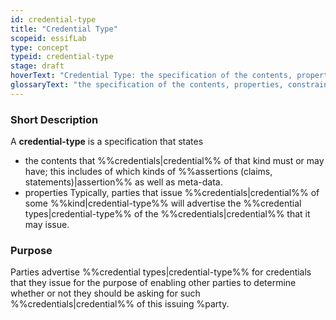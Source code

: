 ```yaml
---
id: credential-type
title: "Credential Type"
scopeid: essifLab
type: concept
typeid: credential-type
stage: draft
hoverText: "Credential Type: the specification of the contents, properties, constraints etc. that Credentials of this type must have/comply with."
glossaryText: "the specification of the contents, properties, constraints etc. that %%credentials^credential%% of this type must have/comply with."
---
```


### Short Description
A **credential-type** is a specification that states 
- the contents that %%credentials|credential%% of that kind must or may have; this includes of which kinds of %%assertions (claims, statements)|assertion%% as well as meta-data.
- properties Typically, parties that issue %%credentials|credential%% of some %%kind|credential-type%% will advertise the %%credential types|credential-type%% of the %%credentials|credential%% that it may issue. 

### Purpose
Parties advertise %%credential types|credential-type%% for credentials that they issue for the purpose of enabling other parties to determine whether or not they should be asking for such %%credentials|credential%% of this issuing %party.